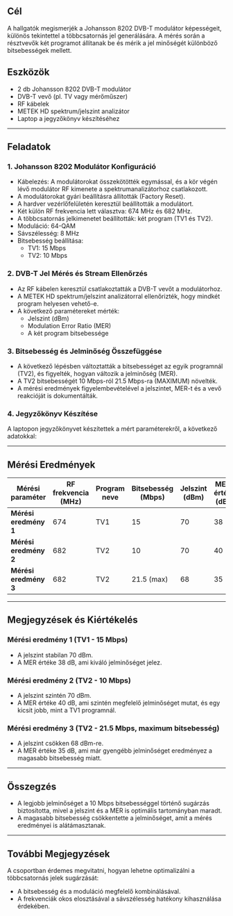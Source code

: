 ## Cél
A hallgatók megismerjék a Johansson 8202 DVB-T modulátor képességeit, különös tekintettel a többcsatornás jel generálására. A mérés során a résztvevők két programot állítanak be és mérik a jel minőségét különböző bitsebességek mellett.

## Eszközök
- 2 db Johansson 8202 DVB-T modulátor
- DVB-T vevő (pl. TV vagy mérőműszer)
- RF kábelek
- METEK HD spektrum/jelszint analizátor
- Laptop a jegyzőkönyv készítéséhez

---

## Feladatok

### 1. Johansson 8202 Modulátor Konfiguráció
- Kábelezés: A modulátorokat összekötötték egymással, és a kör végén lévő modulátor RF kimenete a spektrumanalizátorhoz csatlakozott.
- A modulátorokat gyári beállításra állították (Factory Reset).
- A hardver vezérlőfelületén keresztül beállították a modulátort.
- Két külön RF frekvencia lett választva: 674 MHz és 682 MHz.
- A többcsatornás jelkimenetet beállították: két program (TV1 és TV2).
- Moduláció: 64-QAM
- Sávszélesség: 8 MHz
- Bitsebesség beállítása:
  - TV1: 15 Mbps
  - TV2: 10 Mbps

### 2. DVB-T Jel Mérés és Stream Ellenőrzés
- Az RF kábelen keresztül csatlakoztatták a DVB-T vevőt a modulátorhoz.
- A METEK HD spektrum/jelszint analizátorral ellenőrizték, hogy mindkét program helyesen vehető-e.
- A következő paramétereket mérték:
  - Jelszint (dBm)
  - Modulation Error Ratio (MER)
  - A két program bitsebessége

### 3. Bitsebesség és Jelminőség Összefüggése
- A következő lépésben változtatták a bitsebességet az egyik programnál (TV2), és figyelték, hogyan változik a jelminőség (MER).
- A TV2 bitsebességét 10 Mbps-ról 21.5 Mbps-ra (MAXIMUM) növelték.
- A mérési eredmények figyelembevételével a jelszintet, MER-t és a vevő reakcióját is dokumentálták.

### 4. Jegyzőkönyv Készítése
A laptopon jegyzőkönyvet készítettek a mért paraméterekről, a következő adatokkal:

---

## Mérési Eredmények

| Mérési paraméter   | RF frekvencia (MHz) | Program neve | Bitsebesség (Mbps) | Jelszint (dBm) | MER érték (dB) |
|--------------------|---------------------|--------------|--------------------|----------------|----------------|
| **Mérési eredmény 1** | 674                 | TV1          | 15                 | 70             | 38             |
| **Mérési eredmény 2** | 682                 | TV2          | 10                 | 70             | 40             |
| **Mérési eredmény 3** | 682                 | TV2          | 21.5 (max)         | 68             | 35             |

---

## Megjegyzések és Kiértékelés

### Mérési eredmény 1 (TV1 - 15 Mbps)
- A jelszint stabilan 70 dBm.
- A MER értéke 38 dB, ami kiváló jelminőséget jelez.

### Mérési eredmény 2 (TV2 - 10 Mbps)
- A jelszint szintén 70 dBm.
- A MER értéke 40 dB, ami szintén megfelelő jelminőséget mutat, és egy kicsit jobb, mint a TV1 programnál.

### Mérési eredmény 3 (TV2 - 21.5 Mbps, maximum bitsebesség)
- A jelszint csökken 68 dBm-re.
- A MER értéke 35 dB, ami már gyengébb jelminőséget eredményez a magasabb bitsebesség miatt.

---

## Összegzés

- A legjobb jelminőséget a 10 Mbps bitsebességgel történő sugárzás biztosította, mivel a jelszint és a MER is optimális tartományban maradt.
- A magasabb bitsebesség csökkentette a jelminőséget, amit a mérés eredményei is alátámasztanak.

---

## További Megjegyzések

A csoportban érdemes megvitatni, hogyan lehetne optimalizálni a többcsatornás jelek sugárzását:
- A bitsebesség és a moduláció megfelelő kombinálásával.
- A frekvenciák okos elosztásával a sávszélesség hatékony kihasználása érdekében.
